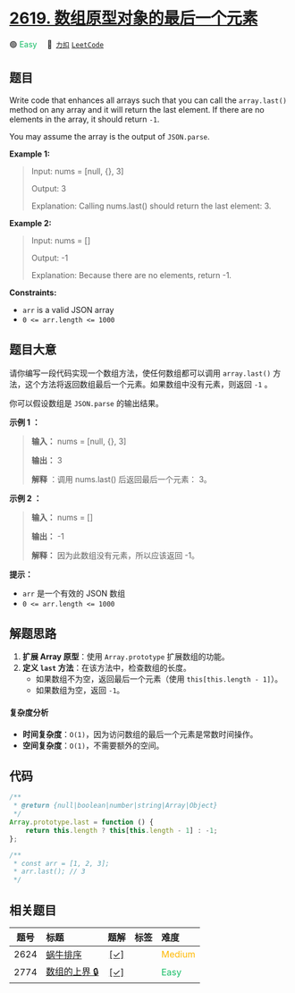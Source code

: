 # [2619. 数组原型对象的最后一个元素](https://2xiao.github.io/leetcode-js/problem/2619.html)

🟢 <font color=#15bd66>Easy</font>&emsp; 🔗&ensp;[`力扣`](https://leetcode.cn/problems/array-prototype-last) [`LeetCode`](https://leetcode.com/problems/array-prototype-last)

## 题目

Write code that enhances all arrays such that you can call the `array.last()`
method on any array and it will return the last element. If there are no
elements in the array, it should return `-1`.

You may assume the array is the output of `JSON.parse`.

**Example 1:**

> Input: nums = [null, {}, 3]
>
> Output: 3
>
> Explanation: Calling nums.last() should return the last element: 3.

**Example 2:**

> Input: nums = []
>
> Output: -1
>
> Explanation: Because there are no elements, return -1.

**Constraints:**

- `arr` is a valid JSON array
- `0 <= arr.length <= 1000`

## 题目大意

请你编写一段代码实现一个数组方法，使任何数组都可以调用 `array.last()` 方法，这个方法将返回数组最后一个元素。如果数组中没有元素，则返回
`-1` 。

你可以假设数组是 `JSON.parse` 的输出结果。

**示例 1 ：**

> **输入：** nums = [null, {}, 3]
>
> **输出：** 3
>
> **解释** ：调用 nums.last() 后返回最后一个元素： 3。

**示例 2 ：**

> **输入：** nums = []
>
> **输出：** -1
>
> **解释：** 因为此数组没有元素，所以应该返回 -1。

**提示：**

- `arr` 是一个有效的 JSON 数组
- `0 <= arr.length <= 1000`

## 解题思路

1. **扩展 Array 原型**：使用 `Array.prototype` 扩展数组的功能。
2. **定义 `last` 方法**：在该方法中，检查数组的长度。
   - 如果数组不为空，返回最后一个元素（使用 `this[this.length - 1]`）。
   - 如果数组为空，返回 `-1`。

#### 复杂度分析

- **时间复杂度**：`O(1)`，因为访问数组的最后一个元素是常数时间操作。
- **空间复杂度**：`O(1)`，不需要额外的空间。

## 代码

```javascript
/**
 * @return {null|boolean|number|string|Array|Object}
 */
Array.prototype.last = function () {
	return this.length ? this[this.length - 1] : -1;
};

/**
 * const arr = [1, 2, 3];
 * arr.last(); // 3
 */
```

## 相关题目

<!-- prettier-ignore -->
| 题号 | 标题 | 题解 | 标签 | 难度 |
| :------: | :------ | :------: | :------ | :------ |
| 2624 | [蜗牛排序](https://leetcode.com/problems/snail-traversal) | [[✓]](/problem/2624.md) |  | <font color=#ffb800>Medium</font> |
| 2774 | [数组的上界 🔒](https://leetcode.com/problems/array-upper-bound) | [[✓]](/problem/2774.md) |  | <font color=#15bd66>Easy</font> |